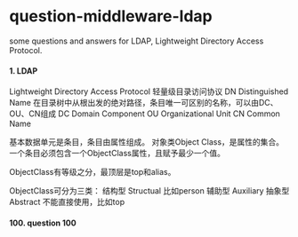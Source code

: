 # question-middleware-ldap
some questions and answers for LDAP, Lightweight Directory Access Protocol.

#### 1. LDAP
Lightweight Directory Access Protocol 轻量级目录访问协议
DN Distinguished Name 在目录树中从根出发的绝对路径，条目唯一可区别的名称，可以由DC、OU、CN组成
DC Domain Component
OU Organizational Unit
CN Common Name

基本数据单元是条目，条目由属性组成。
对象类Object Class，是属性的集合。
一个条目必须包含一个ObjectClass属性，且赋予最少一个值。

ObjectClass有等级之分，最顶层是top和alias。

ObjectClass可分为三类：
结构型 Structual 比如person
辅助型 Auxiliary
抽象型 Abstract 不能直接使用，比如top

#### 100. question 100
